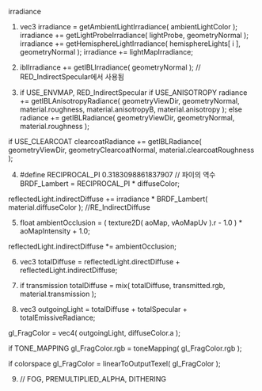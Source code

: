irradiance

1.  vec3 irradiance = getAmbientLightIrradiance( ambientLightColor );
    irradiance += getLightProbeIrradiance( lightProbe, geometryNormal );
    irradiance += getHemisphereLightIrradiance( hemisphereLights[ i ], geometryNormal );
    irradiance += lightMapIrradiance;

2.  iblIrradiance += getIBLIrradiance( geometryNormal ); // RED_IndirectSpecular에서 사용됨

3.  if USE_ENVMAP, RED_IndirectSpecular
    if USE_ANISOTROPY
    radiance += getIBLAnisotropyRadiance( geometryViewDir, geometryNormal, material.roughness, material.anisotropyB, material.anisotropy );
    else
    radiance += getIBLRadiance( geometryViewDir, geometryNormal, material.roughness );

if USE_CLEARCOAT
clearcoatRadiance += getIBLRadiance( geometryViewDir, geometryClearcoatNormal, material.clearcoatRoughness );

4.  #define RECIPROCAL_PI 0.3183098861837907 // 파이의 역수
    BRDF_Lambert = RECIPROCAL_PI \* diffuseColor;

reflectedLight.indirectDiffuse += irradiance \* BRDF_Lambert( material.diffuseColor ); //RE_IndirectDiffuse

5.  float ambientOcclusion = ( texture2D( aoMap, vAoMapUv ).r - 1.0 ) \* aoMapIntensity + 1.0;

reflectedLight.indirectDiffuse \*= ambientOcclusion;

6.  vec3 totalDiffuse = reflectedLight.directDiffuse + reflectedLight.indirectDiffuse;

7.  if transmission
    totalDiffuse = mix( totalDiffuse, transmitted.rgb, material.transmission );

8.  vec3 outgoingLight = totalDiffuse + totalSpecular + totalEmissiveRadiance;

gl_FragColor = vec4( outgoingLight, diffuseColor.a );

if TONE_MAPPING
gl_FragColor.rgb = toneMapping( gl_FragColor.rgb );

if colorspace
gl_FragColor = linearToOutputTexel( gl_FragColor );

9.  // FOG, PREMULTIPLIED_ALPHA, DITHERING
